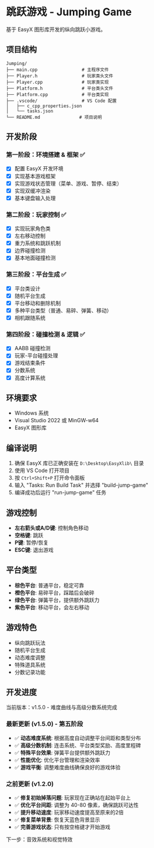 # 跳跃游戏 - Jumping Game

基于 EasyX 图形库开发的纵向跳跃小游戏。

## 项目结构

```text
Jumping/
├── main.cpp                 # 主程序文件
├── Player.h                 # 玩家类头文件
├── Player.cpp               # 玩家类实现
├── Platform.h               # 平台类头文件
├── Platform.cpp             # 平台类实现
├── .vscode/                 # VS Code 配置
│   ├── c_cpp_properties.json
│   └── tasks.json
└── README.md               # 项目说明
```

## 开发阶段

### 第一阶段：环境搭建 & 框架 ✅
- [x] 配置 EasyX 开发环境
- [x] 实现基本游戏框架
- [x] 实现游戏状态管理（菜单、游戏、暂停、结束）
- [x] 实现双缓冲渲染
- [x] 基本键盘输入处理

### 第二阶段：玩家控制 ✅

- [x] 实现玩家角色类
- [x] 左右移动控制
- [x] 重力系统和跳跃机制
- [x] 边界碰撞检测
- [x] 基本地面碰撞检测

### 第三阶段：平台生成 ✅

- [x] 平台类设计
- [x] 随机平台生成
- [x] 平台移动和删除机制
- [x] 多种平台类型（普通、易碎、弹簧、移动）
- [x] 相机跟随系统

### 第四阶段：碰撞检测 & 逻辑 ✅

- [x] AABB 碰撞检测
- [x] 玩家-平台碰撞处理
- [x] 游戏结束条件
- [x] 分数系统
- [x] 高度计算系统

## 环境要求

- Windows 系统
- Visual Studio 2022 或 MinGW-w64
- EasyX 图形库

## 编译说明

1. 确保 EasyX 库已正确安装在 `D:\Desktop\EasyXlib\` 目录
2. 使用 VS Code 打开项目
3. 按 `Ctrl+Shift+P` 打开命令面板
4. 输入 "Tasks: Run Build Task" 并选择 "build-jump-game"
5. 编译成功后运行 "run-jump-game" 任务

## 游戏控制

- **左右箭头或A/D键**: 控制角色移动
- **空格键**: 跳跃
- **P键**: 暂停/恢复
- **ESC键**: 退出游戏

## 平台类型

- **棕色平台**: 普通平台，稳定可靠
- **橙色平台**: 易碎平台，踩踏后会破碎
- **绿色平台**: 弹簧平台，提供额外跳跃力
- **紫色平台**: 移动平台，会左右移动

## 游戏特色

- 纵向跳跃玩法
- 随机平台生成
- 动态难度调整
- 特殊道具系统
- 分数记录功能

## 开发进度

当前版本：v1.5.0 - 难度曲线与高级分数系统完成

### 最新更新 (v1.5.0) - 第五阶段
- ✅ **动态难度系统**: 根据高度自动调整平台间距和类型分布
- ✅ **高级分数机制**: 连击系统、平台类型奖励、高度里程碑
- ✅ **特殊平台效果**: 弹簧平台提供额外跳跃力
- ✅ **性能优化**: 优化平台管理和渲染效率
- ✅ **游戏平衡**: 调整难度曲线确保良好的游戏体验

### 之前更新 (v1.2.0)
- ✅ **修复初始掉落问题**: 玩家现在正确站在起始平台上
- ✅ **优化平台间距**: 调整为 40-80 像素，确保跳跃可达性
- ✅ **提升移动速度**: 玩家移动速度提高至原来的2倍
- ✅ **修复菜单背景**: 恢复天蓝色背景显示
- ✅ **完善游戏状态**: 只有按空格键才开始游戏

下一步：音效系统和视觉特效
